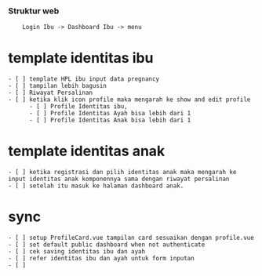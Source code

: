### Struktur web

        Login Ibu -> Dashboard Ibu -> menu 





# template identitas ibu
    - [ ] template HPL ibu input data pregnancy
    - [ ] tampilan lebih bagusin
    - [ ] Riwayat Persalinan
    - [ ] ketika klik icon profile maka mengarah ke show and edit profile
          - [ ] Profile Identitas ibu,
          - [ ] Profile Identitas Ayah bisa lebih dari 1
          - [ ] Profile Identitas Anak bisa lebih dari 1

# template identitas anak
    - [ ] ketika registrasi dan pilih identitas anak maka mengarah ke input identitas anak komponennya sama dengan riwayat persalinan
    - [ ] setelah itu masuk ke halaman dashboard anak.


# sync
    - [ ] setup ProfileCard.vue tampilan card sesuaikan dengan profile.vue
    - [ ] set default public dashboard when not authenticate
    - [ ] cek saving identitas ibu dan ayah
    - [ ] refer identitas ibu dan ayah untuk form inputan
    - [ ] 
